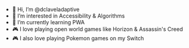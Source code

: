 - 👋 Hi, I’m @dclaveladaptive
- 👀 I’m interested in Accessibility & Algorithms
- 🌱 I’m currently learning PWA
- 🎮 I love playing open world games like Horizon & Assassin's Creed
- 🎮 I also love playing Pokemon games on my Switch

<!---
dclaveladaptive/dclaveladaptive is a ✨ special ✨ repository because its `README.md` (this file) appears on your GitHub profile.
You can click the Preview link to take a look at your changes.
--->

